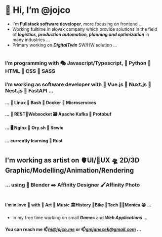 # 👋 Hi, I’m @jojco
- I'm **Fullstack software developer**, more focusing on frontend ...
- Working fulltime in slovak company which provide solutions in the field of ***logistics, production automation, planning and optimization*** in many industries ...
- Primary working on ***DigitalTwin*** SW/HW solution ...
#
### I’m programming with 🎭 Javascript/Typescript, 🐍 Python 🦴 HTML 💄 CSS 🫦 SASS
### I’m working as software developer with 🐲 Vue.js 🦚 Nuxt.js 🐯 Nest.js 🐉 FastAPI ...
#### ... 🐧 Linux 🐚 Bash 🐳 Docker 🦠 Microservices
#### ... 📑 REST🔌Websocket 🗃️ Apache Kafka 🚄 Protobuf
#### ... 🖥️ Nginx 🔐 Ory.sh 📡 Sewio
#### ... currently learning 🦀 Rust
#
## I'm working as artist on 🫀UI/🧠UX 🛸 2D/3D Graphic/Modelling/Animation/Rendering
### ... using 🦿 Blender ✒️ Affinity Designer 🖌️Affinity Photo
#
#### I’m in love 💞️ with 🧑‍ Art 🎹 Music 🏛️History 🚵‍Bike 🤖Tech 👩‍🚀Monica 😁 ...
- In my free time working on small ***Games*** and ***Web Applications*** ...

####  You can reach me 📫*hi@jojco.me* or 📫*gmjanecek@gmail.com* ...

<!---
weewyx/weewyx is a ✨ special ✨ repository because its `README.md` (this file) appears on your GitHub profile.
You can click the Preview link to take a look at your changes.
--->
